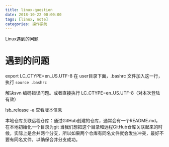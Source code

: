 ```yaml
---
title: linux-question
date: 2018-10-22 00:00:00
tags: [linux, note]
categories: 操作系统
---
```


Linux遇到的问题

<!-- more -->

# 遇到的问题

export LC_CTYPE=en_US.UTF-8 在 user目录下面，.bashrc 文件加入这一行，执行 `source .bashrc`

解决svn 编码错误问题。或者直接执行 LC_CTYPE=en_US.UTF-8（对本次登陆有效）

lsb_release -a  查看版本信息

本地仓库关联远程仓库：通过GitHub创建的仓库，通常会有一个README.md，在本地初始化一个目录为git  当我们想把这个目录和远程GitHub仓库关联起来的时候，实际上是合并两个分支，所以如果两个仓库有同名文件就会发生冲突，最好不要有同名文件，以确保合并分支成功。